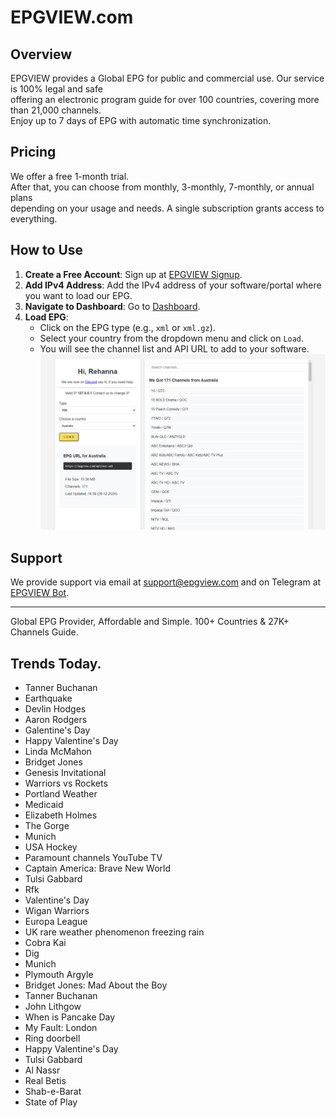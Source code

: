 # EPGVIEW.com



## Overview
EPGVIEW provides a Global EPG for public and commercial use. Our service is 100% legal and safe\
offering an electronic program guide for over 100 countries, covering more than 21,000 channels.\
Enjoy up to 7 days of EPG with automatic time synchronization.

## Pricing
We offer a free 1-month trial. \
After that, you can choose from monthly, 3-monthly, 7-monthly, or annual plans \
depending on your usage and needs. A single subscription grants access to everything.

## How to Use
1. **Create a Free Account**: Sign up at [EPGVIEW Signup](https://epgview.com/signup.php).
2. **Add IPv4 Address**: Add the IPv4 address of your software/portal where you want to load our EPG.
3. **Navigate to Dashboard**: Go to [Dashboard](https://epgview.com/dashboard.php).
4. **Load EPG**:
   - Click on the EPG type (e.g., `xml` or `xml.gz`).
   - Select your country from the dropdown menu and click on `Load`.
   - You will see the channel list and API URL to add to your software.
![EPGVIEW](img/dashboard.png)
## Support
We provide support via email at [support@epgview.com](mailto:support@epgview.com) and on Telegram at [EPGVIEW Bot](https://t.me/epgview_bot).

---

Global EPG Provider, Affordable and Simple. 100+ Countries & 27K+ Channels Guide.

## Trends Today.

- Tanner Buchanan
- Earthquake
- Devlin Hodges
- Aaron Rodgers
- Galentine's Day
- Happy Valentine's Day
- Linda McMahon
- Bridget Jones
- Genesis Invitational
- Warriors vs Rockets
- Portland Weather
- Medicaid
- Elizabeth Holmes
- The Gorge
- Munich
- USA Hockey
- Paramount channels YouTube TV
- Captain America: Brave New World
- Tulsi Gabbard
- Rfk
- Valentine's Day
- Wigan Warriors
- Europa League
- UK rare weather phenomenon freezing rain
- Cobra Kai
- Dig
- Munich
- Plymouth Argyle
- Bridget Jones: Mad About the Boy
- Tanner Buchanan
- John Lithgow
- When is Pancake Day
- My Fault: London
- Ring doorbell
- Happy Valentine's Day
- Tulsi Gabbard
- Al Nassr
- Real Betis
- Shab-e-Barat
- State of Play
